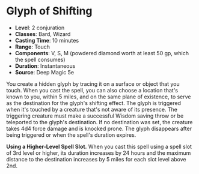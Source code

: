 # Glyph of Shifting

- **Level**: 2 conjuration
- **Classes**: Bard, Wizard
- **Casting Time**: 10 minutes
- **Range**: Touch
- **Components**: V, S, M (powdered diamond worth at least 50 gp, which the spell consumes)
- **Duration**: Instantaneous
- **Source**: Deep Magic 5e

You create a hidden glyph by tracing it on a surface or object that you touch. When you cast the spell, you can also choose a location that's known to you, within 5 miles, and on the same plane of existence, to serve as the destination for the glyph's shifting effect.
  The glyph is triggered when it's touched by a creature that's not aware of its presence. The triggering creature must make a successful Wisdom saving throw or be teleported to the glyph's destination. If no destination was set, the creature takes 4d4 force damage and is knocked prone.
  The glyph disappears after being triggered or when the spell's duration expires.

**Using a Higher-Level Spell Slot.** When you cast this spell using a spell slot of 3rd level or higher, its duration increases by 24 hours and the maximum distance to the destination increases by 5 miles for each slot level above 2nd.
